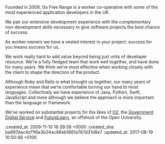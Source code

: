 <div id="about" class="section group" markdown="1">

Founded in 2009, Go Free Range is a worker co-operative with some of the most experienced application developers in the UK.

We pair our extensive development experience with the complementary non-development skills necessary to give software projects the best chance of success.

As worker-owners we have a vested interest in your project: success for you means success for us.

We work really hard to add value beyond being just units of developer resource. We're a fully fledged team that work well together, and have done for many years. We think we’re most effective when working closely with the client to shape the direction of the product.

Although Ruby and Rails is what brought us together, our many years of experience mean that we’re comfortable turning our hand to most languages. Collectively we have experience of Java, Python, Swift, JavaScript and more although we believe the approach is more important than the language or framework.

We’ve worked on substantial projects for the likes of [O2][o2], the [Government Digital Service][gds] and [FutureLearn][futurelearn], an offshoot of the Open University.

</div>

[futurelearn]: https://www.futurelearn.com/
[gds]: https://gds.blog.gov.uk/
[o2]: https://www.o2.co.uk/

:created_at: 2009-11-10 16:39:38 +0000
:created_sha: ba997dac4cf1f6e3b34ec66eb1681a787d31d8e7
:updated_at: 2017-08-19 10:50:48 +0100
